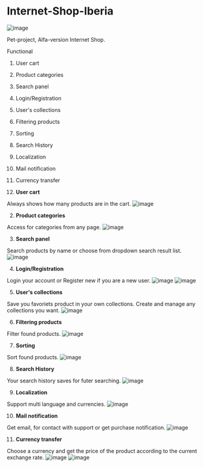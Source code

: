# Internet-Shop-Iberia
![image](https://github.com/Davidchanz/Internet-Shop-Iberia/assets/92250001/79c8b0ee-430a-4084-8a9f-50192a7bfb7c)


Pet-project, Alfa-version Internet Shop.

Functional

1. User cart
2. Product categories
3. Search panel
4. Login/Registration
5. User's collections
6. Filtering products
7. Sorting
9. Search History
10. Localization
11. Mail notification
12. Currency transfer

1. **User cart**
  
  Always shows how many products are in the cart.
  ![image](https://github.com/Davidchanz/Internet-Shop-Iberia/assets/92250001/b5ab17dc-3fbc-4e4b-9d28-7254ca9e7b2f)

2. **Product categories**
  
  Access for categories from any page.
  ![image](https://github.com/Davidchanz/Internet-Shop-Iberia/assets/92250001/a3175e56-cd56-49ec-a139-880f73a82a08)

3. **Search panel**
  
  Search products by name or choose from dropdown search result list.
  ![image](https://github.com/Davidchanz/Internet-Shop-Iberia/assets/92250001/a5e35f50-2de8-4cc2-85c4-285d74e5081d)

4. **Login/Registration**
  
  Login your account or Register new if you are a new user.
  ![image](https://github.com/Davidchanz/Internet-Shop-Iberia/assets/92250001/5c656580-6dde-436b-bfb0-19e3a108649e)
  ![image](https://github.com/Davidchanz/Internet-Shop-Iberia/assets/92250001/0fe110ce-dc89-4624-8c4d-39584a87c8dd)

5. **User's collections**
  
  Save you favoriets product in your own collections. Create and manage any collections you want.
  ![image](https://github.com/Davidchanz/Internet-Shop-Iberia/assets/92250001/59e39bd9-e3fe-4dc0-90e3-6fd5b1d3dc48)

6. **Filtering products**
  
  Filter found products.
  ![image](https://github.com/Davidchanz/Internet-Shop-Iberia/assets/92250001/ec68e8fa-b3f0-44e0-a237-deac351ca647)

7. **Sorting**

  Sort found products.
  ![image](https://github.com/Davidchanz/Internet-Shop-Iberia/assets/92250001/3d149e8e-2197-4dfe-8286-fabfbfb4dd3c)

8. **Search History**

  Your search history saves for futer searching.
  ![image](https://github.com/Davidchanz/Internet-Shop-Iberia/assets/92250001/e60fe18b-d9b9-478b-bcdf-c318edd032a7)

9. **Localization**

  Support multi language and currencies.
  ![image](https://github.com/Davidchanz/Internet-Shop-Iberia/assets/92250001/44b47355-34b3-4468-b176-b6025749b8b8)

10. **Mail notification**
  
  Get email, for contact with support or get purchase notification.
  ![image](https://github.com/Davidchanz/Internet-Shop-Iberia/assets/92250001/f582f34e-ec46-4572-a415-a9a4a7273c78)

11. **Currency transfer**

  Choose a currency and get the price of the product according to the current exchange rate.
  ![image](https://github.com/Davidchanz/Internet-Shop-Iberia/assets/92250001/0eb01373-8a7e-44cb-8f88-cf9f2cffe6b7)
  ![image](https://github.com/Davidchanz/Internet-Shop-Iberia/assets/92250001/9779a41e-6d55-47e5-b697-b88569c945cd)



















